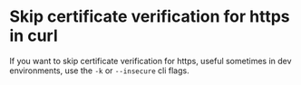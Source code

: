 # Skip certificate verification for https in curl

If you want to skip certificate verification for https, useful sometimes in dev environments, use the `-k` or `--insecure` cli flags.